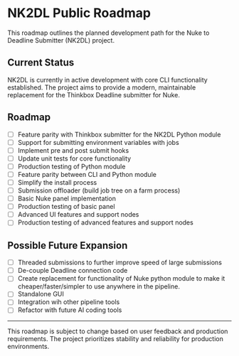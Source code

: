 # NK2DL Public Roadmap

This roadmap outlines the planned development path for the Nuke to Deadline Submitter (NK2DL) project.

## Current Status

NK2DL is currently in active development with core CLI functionality established. The project aims to provide a modern, maintainable replacement for the Thinkbox Deadline submitter for Nuke.

## Roadmap

- [ ] Feature parity with Thinkbox submitter for the NK2DL Python module
- [ ] Support for submitting environment variables with jobs
- [ ] Implement pre and post submit hooks
- [ ] Update unit tests for core functionality
- [ ] Production testing of Python module
- [ ] Feature parity between CLI and Python module
- [ ] Simplify the install process
- [ ] Submission offloader (build job tree on a farm process)
- [ ] Basic Nuke panel implementation
- [ ] Production testing of basic panel
- [ ] Advanced UI features and support nodes
- [ ] Production testing of advanced features and support nodes

## Possible Future Expansion

- [ ] Threaded submissions to further improve speed of large submissions
- [ ] De-couple Deadline connection code
- [ ] Create replacement for functionality of Nuke python module to make it cheaper/faster/simpler to use anywhere in the pipeline.
- [ ] Standalone GUI
- [ ] Integration wih other pipeline tools
- [ ] Refactor with future AI coding tools

---

This roadmap is subject to change based on user feedback and production requirements. The project prioritizes stability and reliability for production environments. 